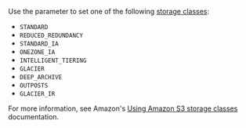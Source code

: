 Use the parameter to set one of the following [storage classes](https://docs.aws.amazon.com/AmazonS3/latest/API/API_PutObject.html#AmazonS3-PutObject-request-header-StorageClass):    

- `STANDARD`
- `REDUCED_REDUNDANCY`
- `STANDARD_IA`
- `ONEZONE_IA`
- `INTELLIGENT_TIERING`
- `GLACIER`
- `DEEP_ARCHIVE`
- `OUTPOSTS`
- `GLACIER_IR`

For more information, see Amazon's [Using Amazon S3 storage classes](https://docs.aws.amazon.com/AmazonS3/latest/userguide/storage-class-intro.html) documentation.
